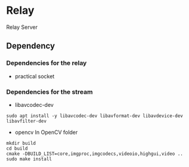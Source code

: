 # Relay
Relay Server

## Dependency
### Dependencies for the relay

* practical socket

### Dependencies for the stream

* libavcodec-dev
```
sudo apt install -y libavcodec-dev libavformat-dev libavdevice-dev libavfilter-dev
```

* opencv
In OpenCV folder
```
mkdir build
cd build
cmake -DBUILD_LIST=core,imgproc,imgcodecs,videoio,highgui,video ..
sudo make install
```